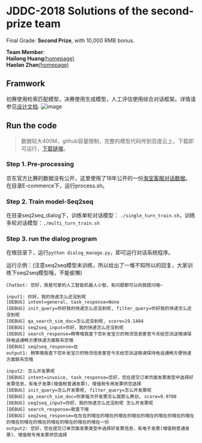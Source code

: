 # JDDC-2018 Solutions of the second-prize team

Final Grade: **Second Prize**, with 10,000 RMB bonus.

**Team Member**:   
**Hailong Huang**[(homepage)](https://github.com/Dikea)  
**Haolan Zhan**[(homepage)](https://github.com/ZhanHaolan316)

## Framwork

初赛使用检索匹配模型，决赛使用生成模型，人工评估使用综合对话框架。详情请参见[设计文档](https://github.com/ZhanHaolan316/Dialog-System-with-Task-Retrieval-and-Seq2seq/blob/master/DeepLearner-对话系统设计文档.pdf).
![image](chatbot.jpg)

## Run the code

> 数据较大400M，github容量限制，完整的模型代码传到百度云上，下载即可运行，[下载链接](https://pan.baidu.com/s/1NPYLJ04jE5i50LYLVvCRBQ)。

### Step 1. Pre-processing
京东官方比赛的数据没有公开，这里使用了18年公开的一份[淘宝客服对话数据](https://github.com/cooelf/DeepUtteranceAggregation)。在目录E-commerce下，运行process.sh。

### Step 2. Train model-Seq2seq
在目录seq2seq_dialog下，训练单轮对话模型： `./single_turn_train.sh`，训练多轮对话模型：`./multi_turn_train.sh`

### Step 3. run the dialog program
在根目录下，运行`python dialog_manage.py`，即可运行对话系统程序。

运行示例：(注意seq2seq模型未训练，所以给出了一堆不知所以的回复，大家训练下seq2seq模型哦，不能偷懒)
```
Chatbot: 您好，我是可爱的人工智能机器人小智，有问题都可以向我提问哦~

input1: 你好，我的快递怎么还没到呢
[DEBUG] intent=general, task_response=None
[DEBUG] init_query=你好我的快递怎么还没到呢, filter_query=你好我的快递怎么还没到呢
[DEBUG] qa_search_sim_doc=怎么还没到呢, score=19.1494
[DEBUG] seq2seq_input=你好，我的快递怎么还没到呢
[DEBUG] search_response=稍等哦我查下您补发宝贝的物流信息客官今天给您派送哦请保持电话通畅方便快递方面联系您哦
[DEBUG] seq2seq_response=在
output1: 稍等哦我查下您补发宝贝的物流信息客官今天给您派送哦请保持电话通畅方便快递方面联系您哦

input2: 怎么开发票呢
[DEBUG] intent=invoice, task_response=您好，您在提交订单页面发票类型中选择好发票信息，有电子发票(增值税普通发票)、增值税专用发票供您选择
[DEBUG] init_query=怎么开发票呢, filter_query=怎么开发票呢
[DEBUG] qa_search_sim_doc=你家每次开发票怎么就那么费劲, score=9.9780
[DEBUG] seq2seq_input=你好，我的快递怎么还没到呢 怎么开发票呢
[DEBUG] search_response=我查下哦
[DEBUG] seq2seq_response=在在在的哦在的哦在的哦在的哦在的哦在的哦在的哦在的哦在的哦在的哦在的哦在的哦在的哦在的哦在的哦在一份
output2: 您好，您在提交订单页面发票类型中选择好发票信息，有电子发票(增值税普通发票)、增值税专用发票供您选择
```
